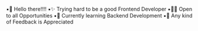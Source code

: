 ▪👋 Hello there!!!!
▪✨ Trying hard to be a good Frontend Developer
▪🐱‍💻 Open to all Opportunities
▪👀 Currently learning Backend Development
▪🙌 Any kind of Feedback is Appreciated
